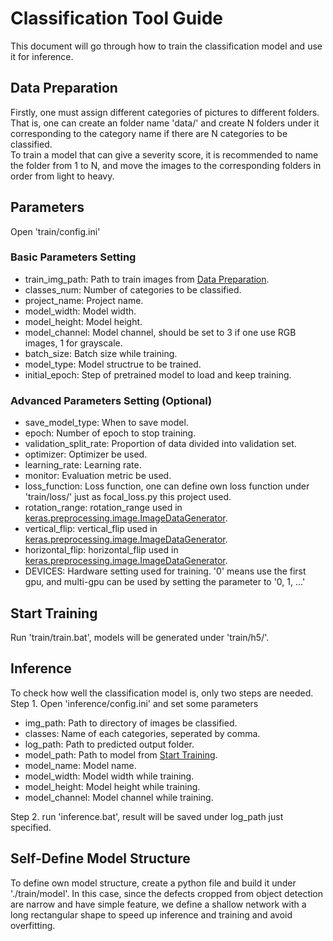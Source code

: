 # Classification Tool Guide
This document will go through how to train the classification model and use it for inference.

## Data Preparation
Firstly, one must assign different categories of pictures to different folders. That is, one can create an folder name 'data/' and create N folders under it corresponding to the category name if there are N categories to be classified.  
To train a model that can give a severity score, it is recommended to name the folder from 1 to N, and move the images to the corresponding folders in order from light to heavy.

## Parameters
Open 'train/config.ini'
### Basic Parameters Setting
* train_img_path: Path to train images from [Data Preparation](#data-preparation).
* classes_num: Number of categories to be classified.
* project_name: Project name.
* model_width: Model width.
* model_height: Model height.
* model_channel: Model channel, should be set to 3 if one use RGB images, 1 for grayscale.
* batch_size: Batch size while training.
* model_type: Model structrue to be trained.
* initial_epoch: Step of pretrained model to load and keep training. 

### Advanced Parameters Setting (Optional)
* save_model_type: When to save model.
* epoch: Number of epoch to stop training.
* validation_split_rate: Proportion of data divided into validation set.
* optimizer: Optimizer be used.
* learning_rate: Learning rate.
* monitor: Evaluation metric be used. 
* loss_function: Loss function, one can define own loss function under 'train/loss/' just as focal_loss.py this project used.
* rotation_range: rotation_range used in [keras.preprocessing.image.ImageDataGenerator](https://keras.io/api/preprocessing/image/).
* vertical_flip: vertical_flip used in [keras.preprocessing.image.ImageDataGenerator](https://keras.io/api/preprocessing/image/).
* horizontal_flip: horizontal_flip used in [keras.preprocessing.image.ImageDataGenerator](https://keras.io/api/preprocessing/image/).
* DEVICES: Hardware setting used for training. '0' means use the first gpu, and multi-gpu can be used by setting the parameter to '0, 1, ...'

## Start Training
Run 'train/train.bat', models will be generated under 'train/h5/'.

## Inference
To check how well the classification model is, only two steps are needed.  
Step 1. Open 'inference/config.ini' and set some parameters
* img_path: Path to directory of images be classified.
* classes: Name of each categories, seperated by comma. 
* log_path: Path to predicted output folder.
* model_path: Path to model from [Start Training](#start-training).
* model_name: Model name.
* model_width: Model width while training.
* model_height: Model height while training.
* model_channel: Model channel while training.

Step 2. run 'inference.bat', result will be saved under log_path just specified.


## Self-Define Model Structure
To define own model structure, create a python file and build it under './train/model'. In this case, since the defects cropped from object detection are narrow and have simple feature, we define a shallow network with a long rectangular shape to speed up inference and training and avoid overfitting.
